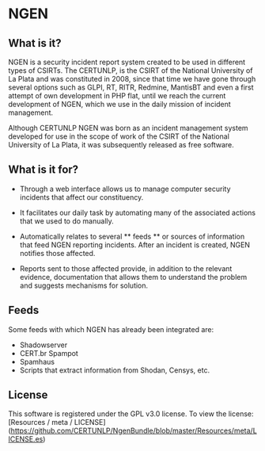 # NGEN

## What is it?

NGEN is a security incident report system created to be used in different types of CSIRTs.
The CERTUNLP, is the CSIRT of the National University of La Plata and was constituted in 2008, since that time we have gone through several options such as GLPI, RT, RITR, Redmine, MantisBT and even a first attempt of own development in PHP flat, until we reach the current development of NGEN, which we use in the daily mission of incident management.

Although CERTUNLP NGEN was born as an incident management system developed for use in the scope of work of the CSIRT of the National University of La Plata, it was subsequently released as free software.


## What is it for?

* Through a web interface allows us to manage computer security incidents that affect our constituency.

* It facilitates our daily task by automating many of the associated actions that we used to do manually.

* Automatically relates to several ** feeds ** or sources of information that feed NGEN reporting incidents. After an incident is created, NGEN notifies those affected.

* Reports sent to those affected provide, in addition to the relevant evidence, documentation that allows them to understand the problem and suggests mechanisms for solution.


## Feeds

Some feeds with which NGEN has already been integrated are:
* Shadowserver
* CERT.br Spampot
* Spamhaus
* Scripts that extract information from Shodan, Censys, etc.


## License

This software is registered under the GPL v3.0 license. To view the license:
[Resources / meta / LICENSE] (https://github.com/CERTUNLP/NgenBundle/blob/master/Resources/meta/LICENSE.es)
